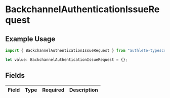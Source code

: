 # BackchannelAuthenticationIssueRequest

## Example Usage

```typescript
import { BackchannelAuthenticationIssueRequest } from "authlete-typescript-sdk/models";

let value: BackchannelAuthenticationIssueRequest = {};
```

## Fields

| Field       | Type        | Required    | Description |
| ----------- | ----------- | ----------- | ----------- |